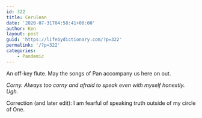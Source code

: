 ```yaml
---
id: 322
title: Cerulean
date: '2020-07-31T04:58:41+00:00'
author: Ken
layout: post
guid: 'https://lifebydictionary.com/?p=322'
permalink: '/?p=322'
categories:
    - Pandemic
---
```


An off-key flute. May the songs of Pan accompany us here on out.

*Corny. Always too corny and afraid to speak even with myself honestly. Ugh.*

Correction (and later edit): I am fearful of speaking truth outside of my circle of One.